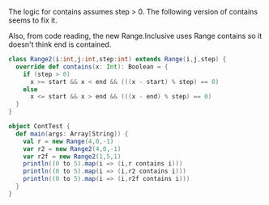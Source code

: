 The logic for contains assumes step > 0.  The following version of contains seems to fix it.

Also, from code reading, the new Range.Inclusive uses Range contains so it doesn't think end is contained.


```scala
class Range2(i:int,j:int,step:int) extends Range(i,j,step) {
  override def contains(x: Int): Boolean = {
    if (step > 0) 
      x >= start && x < end && (((x - start) % step) == 0)
    else 
      x <= start && x > end && (((x - end) % step) == 0)
  }
}

object ContTest {
  def main(args: Array[String]) {
    val r = new Range(4,0,-1)
    var r2 = new Range2(4,0,-1)
    var r2f = new Range2(1,5,1)
    println((0 to 5).map(i => (i,r contains i)))
    println((0 to 5).map(i => (i,r2 contains i)))
    println((0 to 5).map(i => (i,r2f contains i)))
  }
}
                 

```
